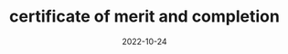 ---
title: certificate of merit and completion
date: 2022-10-24

type: landing

sections:
  - block: slider
    content:
      slides:
      - title: Best Oasis Hackathon Award
        background:
          image:
            filename: oasis.jpg
            filters:
              brightness: 0.7
          position: right
          color: '#666'
      - title: The Grand Prize of the collage Start-up Competition
        background:
          image:
            filename: work.jpg
            filters:
              brightness: 0.7
          position: center
          color: '#555'
    design:
      # Slide height is automatic unless you force a specific height (e.g. '400px')
      slide_height: '600px'
      slide_width: '400px'
      is_fullscreen: false
      loop: false
      interval: 2000
---